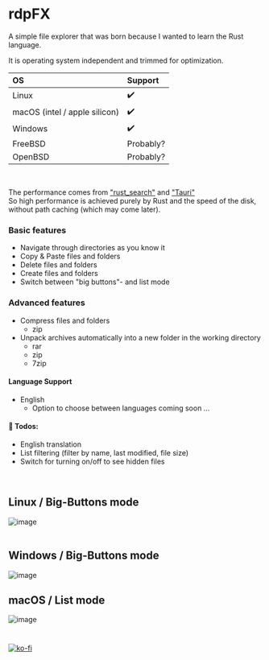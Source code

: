 # rdpFX
A simple file explorer that was born because I wanted to learn the Rust language.

It is operating system independent and trimmed for optimization.

| OS                              |  Support  |
|:--------------------------------|:----------|
| Linux                           | ✔️        |
| macOS (intel / apple silicon)   | ✔️        |
| Windows                         | ✔️        |
| FreeBSD                         | Probably? |
| OpenBSD                         | Probably? |
<br>

The performance comes from ["rust_search"](https://crates.io/crates/rust_search) and ["Tauri"](https://tauri.app/)
<br>So high performance is achieved purely by Rust and the speed of the disk, without path caching (which may come later).

### Basic features
- Navigate through directories as you know it
- Copy & Paste files and folders
- Delete files and folders
- Create files and folders
- Switch between "big buttons"- and list mode

### Advanced features
- Compress files and folders
  - zip
- Unpack archives automatically into a new folder in the working directory
  - rar
  - zip
  - 7zip

#### Language Support
- English
  - Option to choose between languages coming soon ...

#### 📝 Todos:
- English translation
- List filtering (filter by name, last modified, file size)
- Switch for turning on/off to see hidden files
<br>

## Linux / Big-Buttons mode
![image](https://github.com/RickyDane/rdpFX/assets/82893522/08c37079-ebc3-427a-b984-ca8c4db8bdf6)
<br><br>
## Windows / Big-Buttons mode
![image](https://github.com/RickyDane/rdpFX/assets/82893522/5ec44fe3-d977-4ecc-bfde-7740382cfeb5)
## macOS / List mode
![image](https://github.com/RickyDane/rdpFX/assets/82893522/743ff133-dda6-4f96-9864-9b8be006103e)



#
[![ko-fi](https://ko-fi.com/img/githubbutton_sm.svg)](https://ko-fi.com/F1F8OL456)
